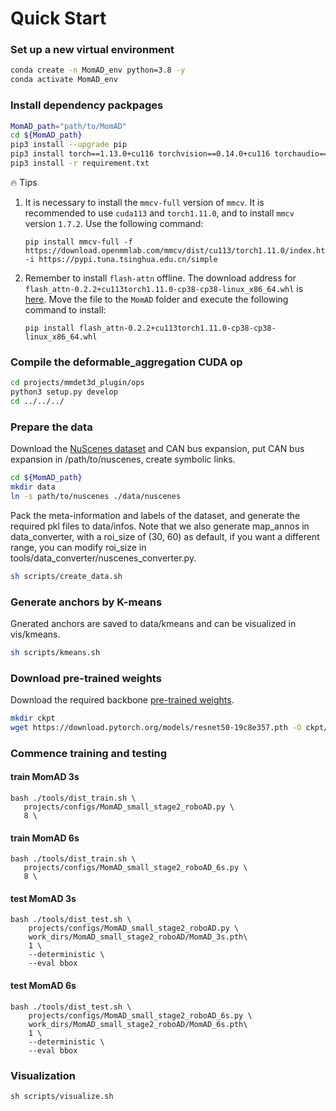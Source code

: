 # Quick Start

### Set up a new virtual environment
```bash
conda create -n MomAD_env python=3.8 -y
conda activate MomAD_env
```

### Install dependency packpages
```bash
MomAD_path="path/to/MomAD"
cd ${MomAD_path}
pip3 install --upgrade pip
pip3 install torch==1.13.0+cu116 torchvision==0.14.0+cu116 torchaudio==0.13.0 --extra-index-url https://download.pytorch.org/whl/cu116
pip3 install -r requirement.txt
```
:fire: Tips
1. It is necessary to install the `mmcv-full` version of `mmcv`. It is recommended to use `cuda113` and `torch1.11.0`, and to install `mmcv` version `1.7.2`. Use the following command: 
   
   ```
   pip install mmcv-full -f https://download.openmmlab.com/mmcv/dist/cu113/torch1.11.0/index.html -i https://pypi.tuna.tsinghua.edu.cn/simple
   ```

2. Remember to install `flash-attn` offline. The download address for `flash_attn-0.2.2+cu113torch1.11.0-cp38-cp38-linux_x86_64.whl` is [here](https://github.com/Dao-AILab/flash-attention/releases). Move the file to the `MomAD` folder and execute the following command to install:

   ```
   pip install flash_attn-0.2.2+cu113torch1.11.0-cp38-cp38-linux_x86_64.whl
   ```

### Compile the deformable_aggregation CUDA op
```bash
cd projects/mmdet3d_plugin/ops
python3 setup.py develop
cd ../../../
```

### Prepare the data
Download the [NuScenes dataset](https://www.nuscenes.org/nuscenes#download) and CAN bus expansion, put CAN bus expansion in /path/to/nuscenes, create symbolic links.
```bash
cd ${MomAD_path}
mkdir data
ln -s path/to/nuscenes ./data/nuscenes
```

Pack the meta-information and labels of the dataset, and generate the required pkl files to data/infos. Note that we also generate map_annos in data_converter, with a roi_size of (30, 60) as default, if you want a different range, you can modify roi_size in tools/data_converter/nuscenes_converter.py.
```bash
sh scripts/create_data.sh
```

### Generate anchors by K-means
Gnerated anchors are saved to data/kmeans and can be visualized in vis/kmeans.
```bash
sh scripts/kmeans.sh
```


### Download pre-trained weights
Download the required backbone [pre-trained weights](https://download.pytorch.org/models/resnet50-19c8e357.pth).
```bash
mkdir ckpt
wget https://download.pytorch.org/models/resnet50-19c8e357.pth -O ckpt/resnet50-19c8e357.pth
```

### Commence training and testing

####  train MomAD 3s
```
bash ./tools/dist_train.sh \
   projects/configs/MomAD_small_stage2_roboAD.py \
   8 \
```
####  train MomAD 6s
```
bash ./tools/dist_train.sh \
   projects/configs/MomAD_small_stage2_roboAD_6s.py \
   8 \
```

####  test MomAD 3s
```
bash ./tools/dist_test.sh \
    projects/configs/MomAD_small_stage2_roboAD.py \
    work_dirs/MomAD_small_stage2_roboAD/MomAD_3s.pth\
    1 \
    --deterministic \
    --eval bbox
```
####  test MomAD 6s
```
bash ./tools/dist_test.sh \
    projects/configs/MomAD_small_stage2_roboAD_6s.py \
    work_dirs/MomAD_small_stage2_roboAD/MomAD_6s.pth\
    1 \
    --deterministic \
    --eval bbox
```
### Visualization
```
sh scripts/visualize.sh
```
